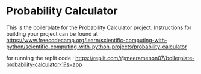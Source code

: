 # Probability Calculator

This is the boilerplate for the Probability Calculator project. Instructions for building your project can be found at https://www.freecodecamp.org/learn/scientific-computing-with-python/scientific-computing-with-python-projects/probability-calculator

for running the replit code :
https://replit.com/@meeramenon07/boilerplate-probability-calculator-1?s=app
